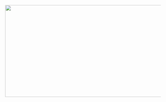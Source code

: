 <a href="https://github.com/devxb/gitanimals">
<img
  src="https://render.gitanimals.org/farms/devtaebong"
  width="600"
  height="300"
/>
</a>
